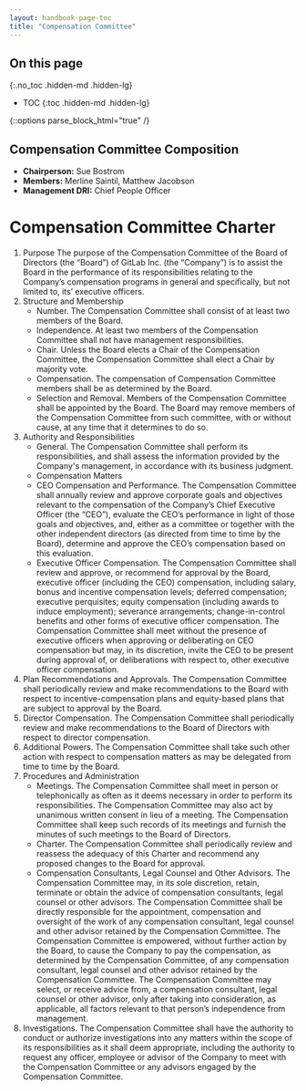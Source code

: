 ```yaml
---
layout: handbook-page-toc
title: "Compensation Committee"
---
```


## On this page
{:.no_toc .hidden-md .hidden-lg}

- TOC
{:toc .hidden-md .hidden-lg}

{::options parse_block_html="true" /}

## Compensation Committee Composition

- **Chairperson:** Sue Bostrom
- **Members:** Merline Saintil, Matthew Jacobson
- **Management DRI:** Chief People Officer

# Compensation Committee Charter

1. Purpose
    The purpose of the Compensation Committee of the Board of Directors (the “Board”) of GitLab Inc. (the “Company”) is to assist the Board in the performance of its responsibilities relating to the Company’s compensation programs in general and specifically, but not limited to, its’ executive officers.
1. Structure and Membership
    - Number. The Compensation Committee shall consist of at least two members of the Board.
    - Independence. At least two members of the Compensation Committee shall not have management responsibilities.
    - Chair. Unless the Board elects a Chair of the Compensation Committee, the Compensation Committee shall elect a Chair by majority vote.
    - Compensation. The compensation of Compensation Committee members shall be as determined by the Board.
    - Selection and Removal. Members of the Compensation Committee shall be appointed by the Board. The Board may remove members of the Compensation Committee from such committee, with or without cause, at any time that it determines to do so.
1. Authority and Responsibilities
    - General. The Compensation Committee shall perform its responsibilities, and shall assess the information provided by the Company's management, in accordance with its business judgment.
    - Compensation Matters
    - CEO Compensation and Performance. The Compensation Committee shall annually review and approve corporate goals and objectives relevant to the compensation of the Company’s Chief Executive Officer (the “CEO”), evaluate the CEO’s performance in light of those goals and objectives, and, either as a committee or together with the other independent directors (as directed from time to time by the Board), determine and approve the CEO’s compensation based on this evaluation.
    - Executive Officer Compensation. The Compensation Committee shall review and approve, or recommend for approval by the Board, executive officer (including the CEO) compensation, including salary, bonus and incentive compensation levels; deferred compensation; executive perquisites; equity compensation (including awards to induce employment); severance arrangements; change-in-control benefits and other forms of executive officer compensation. The Compensation Committee shall meet without the presence of executive officers when approving or deliberating on CEO compensation but may, in its discretion, invite the CEO to be present during approval of, or deliberations with respect to, other executive officer compensation.
1. Plan Recommendations and Approvals. The Compensation Committee shall periodically review and make recommendations to the Board with respect to incentive-compensation plans and equity-based plans that are subject to approval by the Board.
1. Director Compensation. The Compensation Committee shall periodically review and make recommendations to the Board of Directors with respect to director compensation.
1. Additional Powers. The Compensation Committee shall take such other action with respect to compensation matters as may be delegated from time to time by the Board.
1. Procedures and Administration
    - Meetings. The Compensation Committee shall meet in person or telephonically as often as it deems necessary in order to perform its responsibilities. The Compensation Committee may also act by unanimous written consent in lieu of a meeting. The Compensation Committee shall keep such records of its meetings and furnish the minutes of such meetings to the Board of Directors.
    - Charter. The Compensation Committee shall periodically review and reassess the adequacy of this Charter and recommend any proposed changes to the Board for approval.
    - Compensation Consultants, Legal Counsel and Other Advisors. The Compensation Committee may, in its sole discretion, retain, terminate or obtain the advice of compensation consultants, legal counsel or other advisors. The Compensation Committee shall be directly responsible for the appointment, compensation and oversight of the work of any compensation consultant, legal counsel and other advisor retained by the Compensation Committee. The Compensation Committee is empowered, without further action by the Board, to cause the Company to pay the compensation, as determined by the Compensation Committee, of any compensation consultant, legal counsel and other advisor retained by the Compensation Committee. The Compensation Committee may select, or receive advice from, a compensation consultant, legal counsel or other advisor, only after taking into consideration, as applicable, all factors relevant to that person’s independence from management.
1. Investigations. The Compensation Committee shall have the authority to conduct or authorize investigations into any matters within the scope of its responsibilities as it shall deem appropriate, including the authority to request any officer, employee or advisor of the Company to meet with the Compensation Committee or any advisors engaged by the Compensation Committee.
